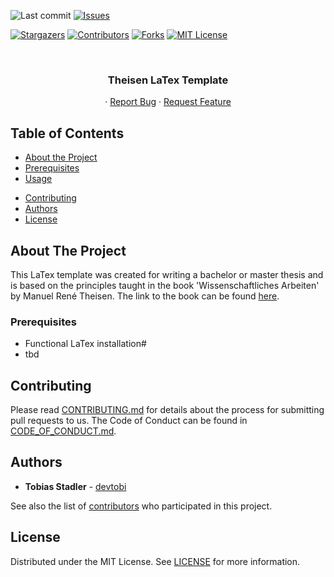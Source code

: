 <!--
*** To avoid retyping too much info. Do a search and replace for the following:
*** devtobi, theisen-latex, twitter_handle, email
-->

<!-- PROJECT SHIELDS -->
<!--
*** I'm using markdown "reference style" links for readability.
*** Reference links are enclosed in brackets [ ] instead of parentheses ( ).
*** See the bottom of this document for the declaration of the reference variables
*** for contributors-url, forks-url, etc. This is an optional, concise syntax you may use.
*** https://www.markdownguide.org/basic-syntax/#reference-style-links
-->

![Last commit][commit-shield]
[![Issues][issues-shield]][issues-url]

[![Stargazers][stars-shield]][stars-url]
[![Contributors][contributors-shield]][contributors-url]
[![Forks][forks-shield]][forks-url]
[![MIT License][license-shield]][license-url]

<!-- PROJECT LOGO -->
<br />
<p align="center">

  <h3 align="center">Theisen LaTex Template</h3>

  <p align="center">
    ·
    <a href="https://github.com/devtobi/theisen-latex/issues">Report Bug</a>
    ·
    <a href="https://github.com/devtobi/theisen-latex/issues">Request Feature</a>
  </p>
</p>

<!-- TABLE OF CONTENTS -->

## Table of Contents

- [About the Project](#about-the-project)
  <!--* formatting comment -->
- [Prerequisites](#prerequisites)
- [Usage](#usage)
<!--* formatting comment -->
- [Contributing](#contributing)
- [Authors](#authors)
- [License](#license)

<!-- ABOUT THE PROJECT -->

## About The Project

This LaTex template was created for writing a bachelor or master thesis and is based on the principles taught in the book 'Wissenschaftliches Arbeiten' by Manuel René Theisen.
The link to the book can be found <a href="http://www.vahlen.de/productview.aspx?product=12059810">here</a>.
<br>

### Prerequisites

- Functional LaTex installation#
- tbd

<!-- CONTRIBUTING -->

## Contributing

Please read [CONTRIBUTING.md][contributing-url] for details about the process for submitting pull requests to us.
The Code of Conduct can be found in [CODE_OF_CONDUCT.md][code-of-conduct-url].

<!-- AUTHORS -->

## Authors

- **Tobias Stadler** - [devtobi](https://github.com/devtobi)

See also the list of [contributors][contributors-url] who participated in this project.

<!-- LICENSE -->

## License

Distributed under the MIT License. See [LICENSE][license-url] for more information.

<!-- MARKDOWN LINKS & IMAGES -->
<!-- https://www.markdownguide.org/basic-syntax/#reference-style-links -->

[contributors-shield]: https://img.shields.io/github/contributors/devtobi/theisen-latex.svg?style=flat-square
[contributors-url]: https://github.com/devtobi/theisen-latex/graphs/contributors
[contributing-url]: https://github.com/devtobi/theisen-latex/blob/master/CONTRIBUTING.md
[code-of-conduct-url]: https://github.com/devtobi/theisen-latex/blob/master/CODE_OF_CONDUCT.md
[forks-shield]: https://img.shields.io/github/forks/devtobi/theisen-latex.svg?style=flat-square
[forks-url]: https://github.com/devtobi/theisen-latex/network/members
[stars-shield]: https://img.shields.io/github/stars/devtobi/theisen-latex.svg?style=flat-square
[stars-url]: https://github.com/devtobi/theisen-latex/stargazers
[issues-shield]: https://img.shields.io/github/issues/devtobi/theisen-latex.svg?style=flat-square
[issues-url]: https://github.com/devtobi/theisen-latex/issues
[license-shield]: https://img.shields.io/github/license/devtobi/theisen-latex.svg?style=flat-square
[license-url]: https://github.com/devtobi/theisen-latex/blob/master/LICENSE
[commit-shield]: https://img.shields.io/github/last-commit/devtobi/theisen-latex?style=flat-square

<!-- THIRD PARTY BADGES -->

[dependency-shield]: https://img.shields.io/librariesio/github/devtobi/theisen-latex.svg?style=flat-square
